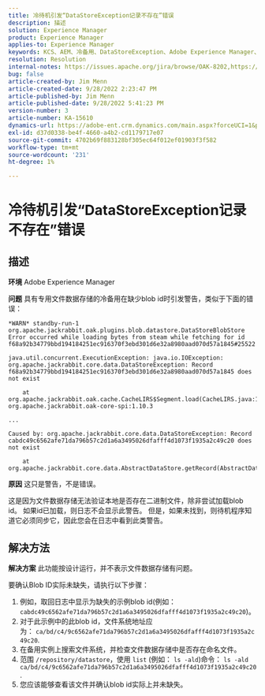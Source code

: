 ```yaml
---
title: 冷待机引发“DataStoreException记录不存在”错误
description: 描述
solution: Experience Manager
product: Experience Manager
applies-to: Experience Manager
keywords: KCS、AEM、冷备用、DataStoreException、Adobe Experience Manager、记录不存在、错误、警告、警告
resolution: Resolution
internal-notes: https://issues.apache.org/jira/browse/OAK-8202,https://jira.corp.adobe.com/browse/GRANITE-11668
bug: false
article-created-by: Jim Menn
article-created-date: 9/28/2022 2:23:47 PM
article-published-by: Jim Menn
article-published-date: 9/28/2022 5:41:23 PM
version-number: 3
article-number: KA-15610
dynamics-url: https://adobe-ent.crm.dynamics.com/main.aspx?forceUCI=1&pagetype=entityrecord&etn=knowledgearticle&id=5e521024-393f-ed11-9db1-0022480866ad
exl-id: d37d0338-be4f-4660-a4b2-cd1179717e07
source-git-commit: 4702b69f883128bf305ec64f012ef01903f3f582
workflow-type: tm+mt
source-wordcount: '231'
ht-degree: 1%

---
```


# 冷待机引发“DataStoreException记录不存在”错误

## 描述


<b>环境</b>
Adobe Experience Manager

<b>问题</b>
具有专用文件数据存储的冷备用在缺少blob id时引发警告，类似于下面的错误：


```
*WARN* standby-run-1 org.apache.jackrabbit.oak.plugins.blob.datastore.DataStoreBlobStore Error occurred while loading bytes from steam while fetching for id f68a92b34779bbd194184251ec916370f3ebd301d6e32a8980aad070d57a1845#25522

java.util.concurrent.ExecutionException: java.io.IOException: org.apache.jackrabbit.core.data.DataStoreException: Record f68a92b34779bbd194184251ec916370f3ebd301d6e32a8980aad070d57a1845 does not exist

    at org.apache.jackrabbit.oak.cache.CacheLIRS$Segment.load(CacheLIRS.java:1017) org.apache.jackrabbit.oak-core-spi:1.10.3

...

Caused by: org.apache.jackrabbit.core.data.DataStoreException: Record cabdc49c6562afe71da796b57c2d1a6a3495026dfafff4d1073f1935a2c49c20 does not exist

    at org.apache.jackrabbit.core.data.AbstractDataStore.getRecord(AbstractDataStore.java:59)
```


<b>原因</b>
这只是警告，不是错误。

这是因为文件数据存储无法验证本地是否存在二进制文件，除非尝试加载blob id。
如果id已加载，则日志不会显示此警告。
但是，如果未找到，则待机程序知道它必须同步它，因此您会在日志中看到此类警告。


## 解决方法


<b>解决方案</b>
此功能按设计运行，并不表示文件数据存储有问题。

要确认Blob ID实际未缺失，请执行以下步骤：

1. 例如，取回日志中显示为缺失的示例blob id(例如： `cabdc49c6562afe71da796b57c2d1a6a3495026dfafff4d1073f1935a2c49c20`)。
2. 对于此示例中的此blob id，文件系统地址应为： `ca/bd/c4/9c6562afe71da796b57c2d1a6a3495026dfafff4d1073f1935a2c49c20`.
3. 在备用实例上搜索文件系统，并检查文件数据存储中是否存在命名文件。
4. 范围 `/repository/datastore`，使用 `list` (例如： `ls -ald`)命令： `ls -ald ca/bd/c4/9c6562afe71da796b57c2d1a6a3495026dfafff4d1073f1935a2c49c20`.
5. 您应该能够查看该文件并确认blob id实际上并未缺失。
